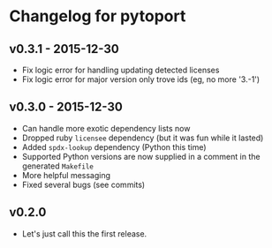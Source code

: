 # Changelog for pytoport

## v0.3.1 - 2015-12-30

- Fix logic error for handling updating detected licenses
- Fix logic error for major version only trove ids (eg, no more '3.-1')

## v0.3.0 - 2015-12-30

- Can handle more exotic dependency lists now
- Dropped ruby `licensee` dependency (but it was fun while it lasted)
- Added `spdx-lookup` dependency (Python this time)
- Supported Python versions are now supplied in a comment in the generated `Makefile`
- More helpful messaging
- Fixed several bugs (see commits)

## v0.2.0

- Let's just call this the first release.

